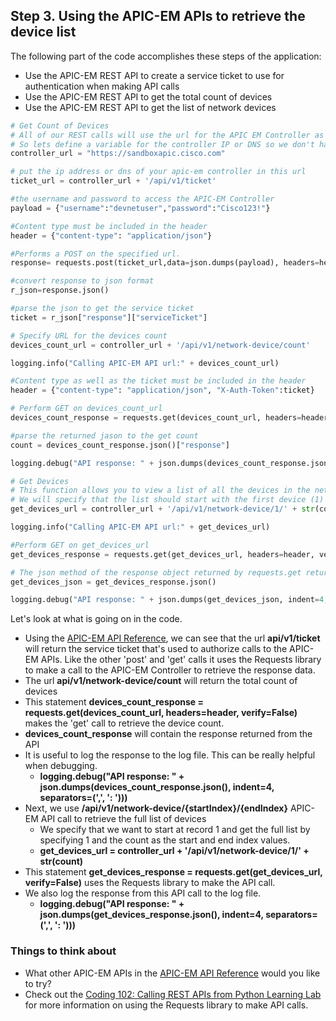 ## Step 3. Using the APIC-EM APIs to retrieve the device list
The following part of the code accomplishes these steps of the application:

* Use the APIC-EM REST API to create a service ticket to use for authentication when making API calls
* Use the APIC-EM REST API to get the total count of devices
* Use the APIC-EM REST API to get the list of network devices

```python
# Get Count of Devices
# All of our REST calls will use the url for the APIC EM Controller as the base URL
# So lets define a variable for the controller IP or DNS so we don't have to keep typing it
controller_url = "https://sandboxapic.cisco.com"

# put the ip address or dns of your apic-em controller in this url
ticket_url = controller_url + '/api/v1/ticket'

#the username and password to access the APIC-EM Controller
payload = {"username":"devnetuser","password":"Cisco123!"}

#Content type must be included in the header
header = {"content-type": "application/json"}

#Performs a POST on the specified url.
response= requests.post(ticket_url,data=json.dumps(payload), headers=header, verify=False)

#convert response to json format
r_json=response.json()

#parse the json to get the service ticket
ticket = r_json["response"]["serviceTicket"]

# Specify URL for the devices count
devices_count_url = controller_url + '/api/v1/network-device/count'

logging.info("Calling APIC-EM API url:" + devices_count_url)

#Content type as well as the ticket must be included in the header
header = {"content-type": "application/json", "X-Auth-Token":ticket}

# Perform GET on devices_count_url
devices_count_response = requests.get(devices_count_url, headers=header, verify=False)

#parse the returned jason to the get count
count = devices_count_response.json()["response"]

logging.debug("API response: " + json.dumps(devices_count_response.json(), indent=4, separators=(',', ': ')))

# Get Devices
# This function allows you to view a list of all the devices in the network.
# We will specify that the list should start with the first device (1) and end with the last device #which is the count of all the devices we retrieved in the previous step
get_devices_url = controller_url + '/api/v1/network-device/1/' + str(count)

logging.info("Calling APIC-EM API url:" + get_devices_url)

#Perform GET on get_devices_url
get_devices_response = requests.get(get_devices_url, headers=header, verify=False)

# The json method of the response object returned by requests.get returns the request body in json format
get_devices_json = get_devices_response.json()

logging.debug("API response: " + json.dumps(get_devices_json, indent=4, separators=(',', ': ')))

```
Let's look at what is going on in the code.

* Using the [APIC-EM API Reference](http://devnetapic.cisco.com), we can see that the url **api/v1/ticket** will return the service ticket that's used to authorize calls to the APIC-EM APIs.  Like the other 'post' and 'get' calls it uses the Requests library to make a call to the APIC-EM Controller to retrieve the response data.
* The url **api/v1/network-device/count** will return the total count of devices
* This statement **devices_count_response = requests.get(devices_count_url, headers=header, verify=False)** makes the 'get' call to retrieve the device count.
* **devices_count_response** will contain the response returned from the API
* It is useful to log the response to the log file.  This can be really helpful when debugging.
    * **logging.debug("API response: " + json.dumps(devices_count_response.json(), indent=4, separators=(',', ': ')))**
* Next, we use **/api/v1/network-device/{startIndex}/{endIndex}** APIC-EM API call to retrieve the full list of devices
    * We specify that we want to start at record 1 and get the full list by specifying 1 and the count as the start and end index values.
    * **get_devices_url = controller_url + '/api/v1/network-device/1/' + str(count)**
* This statement **get_devices_response = requests.get(get_devices_url, verify=False)** uses the Requests library to make the API call.
* We also log the response from this API call to the log file.
    * **logging.debug("API response: " + json.dumps(get_devices_response.json(), indent=4, separators=(',', ': ')))**


### Things to think about
* What other APIC-EM APIs in the [APIC-EM API Reference](http://devnetapic.cisco.com) would you like to try?
* Check out the [Coding 102: Calling REST APIs from Python Learning Lab](/lab/coding-102-rest-python/step/1) for more information on using the Requests library to make API calls.
